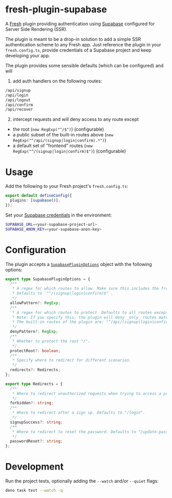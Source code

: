# fresh-plugin-supabase

A [Fresh](https://fresh.deno.dev/) plugin providing authentication using [Supabase](https://supabase.com/) configured
for Server Side Rendering (SSR).

The plugin is meant to be a drop-in solution to add a simple SSR authentication scheme to any Fresh app. Just reference
the plugin in your `fresh.config.ts`, provide credentials of a Supabase project and keep developing your app.

The plugin provides some sensible defaults (which can be configured) and will

1. add auth handlers on the following routes:

```sh
/api/signup
/api/login
/api/logout
/api/confirm
/api/recover
```

2. intercept requests and will deny access to any route except

- the root (`new RegExp("^/$")`) (configurable)
- a public subset of the built-in routes above (`new RegExp("^/api/(signup|login|confirm).*")`)
- a default set of "frontend" routes (`new RegExp("^/(signup|login|confirm)$")`) (configurable)

# Usage

Add the following to your Fresh project's `fresh.config.ts`:

```ts
export default defineConfig({
  plugins: [supabase()],
});
```

Set your [Supabase credentials](.env.example) in the environment:

```sh
SUPABASE_URL=<your-supabase-project-url>
SUPABASE_ANON_KEY=<your-supabase-anon-key>
```

# Configuration

The plugin accepts a [`SupabasePluginOptions`](main.ts) object with the following options:

```ts
export type SupabasePluginOptions = {
  /**
   * A regex for which routes to allow. Make sure this includes the frontend routes you need for authentication.
   * Defaults to `"^/(signup|login|confirm)$"`.
   */
  allowPattern?: RegExp;
  /**
   * A regex for which routes to protect. Defaults to all routes except root and the api routes provided by this plugin.
   * Note: If you specify this, the plugin will deny _only_ routes matching this pattern (overriding the plugin's defaults).
   * The built-in routes of the plugin are: "^/api/(signup|login|confirm).*".
   */
  denyPattern?: RegExp;
  /**
   * Whether to protect the root "/".
   */
  protectRoot?: boolean;
  /**
   * Specify where to redirect for different scenarios.
   */
  redirects?: Redirects;
};

export type Redirects = {
  /**
   * Where to redirect unauthorized requests when trying to access a protected route. Defaults to "/login".
   */
  forbidden?: string;
  /**
   * Where to redirect after a sign up. Defaults to "/login".
   */
  signupSuccess?: string;
  /**
   * Where to redirect to reset the password. Defaults to "/update-password".
   */
  passwordReset?: string;
};
```

# Development

Run the project tests, optionally adding the `--watch` and/or `--quiet` flags:

```sh
deno task test --watch -q
```
